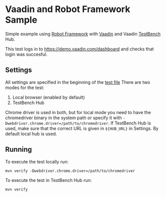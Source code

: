 # Vaadin and Robot Framework Sample
Simple example using [Robot Framework](http://robotframework.org/) with [Vaadin](https://vaadin.com/framework) and Vaadin [TestBench](https://vaadin.com/testbench) Hub. 

This test logs in to https://demo.vaadin.com/dashboard and checks that login was succesful.

## Settings

All settings are specified in the beginning of the [test file](src/test/robotframework/acceptance/dashboard-login.txt)
There are two modes for the test:

 1. Local browser (enabled by default)
 2. TestBench Hub
 
Chrome driver is used in both, but for local mode you need to have the chromedriver binary in the system path or specify it with `-Dwebdriver.chrome.driver=/path/to/chromedriver`.
If TestBench Hub is used, make sure that the correct URL is given in `${HUB_URL}` in Settings. By default local hub is used.

## Running

To execute the test locally run:

    mvn verify -Dwebdriver.chrome.driver=/path/to/chromedriver

To execute the test in TestBench Hub run:

    mvn verify

    
